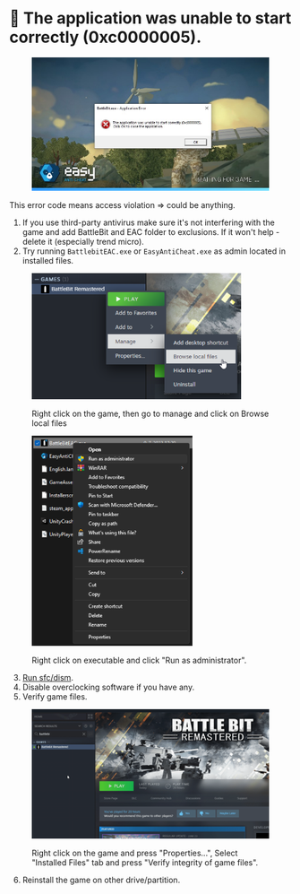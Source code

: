# 🔘 The application was unable to start correctly (0xc0000005).

<figure><img src="../.gitbook/assets/N8Zyr47.jpg" alt=""><figcaption></figcaption></figure>

This error code means access violation => could be anything.

1. If you use third-party antivirus make sure it's not interfering with the game and add BattleBit and EAC folder to exclusions. If it won't help - delete it (especially trend micro).
2. Try running `BattlebitEAC.exe` or `EasyAntiCheat.exe` as admin located in installed files.

<figure><img src="../.gitbook/assets/zYfwjwu.png" alt="" width="374"><figcaption><p>Right click on the game, then go to manage and click on Browse local files</p></figcaption></figure>

<figure><img src="../.gitbook/assets/runasadmin.png" alt="" width="287"><figcaption><p>Right click on executable and click "Run as administrator".</p></figcaption></figure>

3. [Run sfc/dism](../other/running-sfc-dism.md).
4. Disable overclocking software if you have any.
5. Verify game files.

<figure><img src="../.gitbook/assets/BBR_Validation (1).gif" alt="" width="563"><figcaption><p>Right click on the game and press "Properties...", Select "Installed Files" tab and press "Verify integrity of game files".</p></figcaption></figure>

6. Reinstall the game on other drive/partition.
